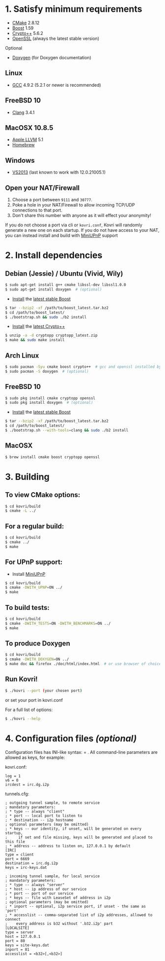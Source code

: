 # 1. Satisfy minimum requirements

- [CMake](https://cmake.org/) 2.8.12
- [Boost](http://www.boost.org/) 1.59
- [Crypto++](https://cryptopp.com/) 5.6.2
- [OpenSSL](https://openssl.org/) (always the latest stable version)

Optional

- [Doxygen](http://www.doxygen.org/) (for Doxygen documentation)

## Linux
- [GCC](https://gcc.gnu.org/) 4.9.2 (5.2.1 or newer is recommended)

## FreeBSD 10
- [Clang](http://clang.llvm.org/) 3.4.1

## MacOSX 10.8.5
- [Apple LLVM](https://developer.apple.com/library/mac/documentation/CompilerTools/Conceptual/LLVMCompilerOverview/) 5.1
- [Homebrew](http://brew.sh/)

## Windows
- [VS2013](https://www.visualstudio.com/en-us/downloads/download-visual-studio-vs.aspx) (last known to work with 12.0.21005.1)

## Open your NAT/Firewall
1. Choose a port between ```9111``` and ```30777```.
2. Poke a hole in your NAT/Firewall to allow incoming TCP/UDP connections to that port.
3. Don't share this number with anyone as it will effect your anonymity!

If you do not choose a port via cli or ```kovri.conf```, Kovri will randomly generate a new one on each startup. If you do not have access to your NAT, you can instead install and build with [MiniUPnP](http://miniupnp.free.fr/files/) support

# 2. Install dependencies

## Debian (Jessie) / Ubuntu (Vivid, Wily)
```bash
$ sudo apt-get install g++ cmake libssl-dev libssl1.0.0
$ sudo apt-get install doxygen  # (optional)
```
- [Install](http://www.boost.org/doc/libs/1_60_0/more/getting_started/unix-variants.html) the [latest stable Boost](http://sourceforge.net/projects/boost/files/boost/)
```bash
$ tar --bzip2 -xf /path/to/boost_latest.tar.bz2
$ cd /path/to/boost_latest/
$ ./bootstrap.sh && sudo ./b2 install
```
- [Install](https://github.com/weidai11/cryptopp/blob/master/Readme.txt) the [latest Crypto++](https://www.cryptopp.com/#download)
```bash
$ unzip -a -d cryptopp cryptopp_latest.zip
$ make && sudo make install
```

## Arch Linux
```bash
$ sudo pacman -Syu cmake boost crypto++  # gcc and openssl installed by default
$ sudo pacman -S doxygen  # (optional)
```

## FreeBSD 10
```bash
$ sudo pkg install cmake cryptopp openssl
$ sudo pkg install doxygen  # (optional)
```
- [Install](http://www.boost.org/doc/libs/1_60_0/more/getting_started/unix-variants.html) the [latest stable Boost](http://sourceforge.net/projects/boost/files/boost/)
```bash
$ tar --bzip2 -xf /path/to/boost_latest.tar.bz2
$ cd /path/to/boost_latest/
$ ./bootstrap.sh --with-tools=clang && sudo ./b2 install
```

## MacOSX
```bash
$ brew install cmake boost cryptopp openssl
```

# 3. Building

## To view CMake options:
```bash
$ cd kovri/build
$ cmake -L ../
```

## For a regular build:
```bash
$ cd kovri/build
$ cmake ../
$ make
```

## For UPnP support:
- Install [MiniUPnP](http://miniupnp.free.fr/files/)
```bash
$ cd kovri/build
$ cmake -DWITH_UPNP=ON ../
$ make
```

## To build tests:
```bash
$ cd kovri/build
$ cmake -DWITH_TESTS=ON -DWITH_BENCHMARKS=ON ../
$ make
```

## To produce Doxygen
```bash
$ cd kovri/build
$ cmake -DWITH_DOXYGEN=ON ../
$ make doc && firefox ./doc/html/index.html  # or use browser of choice
```

## Run Kovri!

```bash
$ ./kovri --port (your chosen port)
```

or set your port in kovri.conf


For a full list of options:

```bash
$ ./kovri --help
```

# 4. Configuration files *(optional)*

Configuration files has INI-like syntax: <key> = <value>.
All command-line parameters are allowed as keys, for example:

kovri.conf:

    log = 1
    v6 = 0
    ircdest = irc.dg.i2p

tunnels.cfg:

    ; outgoing tunnel sample, to remote service
    ; mandatory parameters:
    ; * type -- always "client"
    ; * port -- local port to listen to
    ; * destination -- i2p hostname
    ; optional parameters (may be omitted)
    ; * keys -- our identity, if unset, will be generated on every startup,
    ;     if set and file missing, keys will be generated and placed to this file
    ; * address -- address to listen on, 127.0.0.1 by default
    [IRC]
    type = client
    port = 6669
    destination = irc.dg.i2p
    keys = irc-keys.dat

    ; incoming tunnel sample, for local service
    ; mandatory parameters:
    ; * type -- always "server"
    ; * host -- ip address of our service
    ; * port -- port of our service
    ; * keys -- file with LeaseSet of address in i2p
    ; optional parameters (may be omitted)
    ; * inport -- optional, i2p service port, if unset - the same as 'port'
    ; * accesslist -- comma-separated list of i2p addresses, allowed to connect
    ;    every address is b32 without '.b32.i2p' part
    [LOCALSITE]
    type = server
    host = 127.0.0.1
    port = 80
    keys = site-keys.dat
    inport = 81
    accesslist = <b32>[,<b32>]

